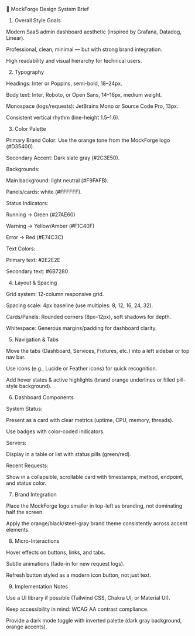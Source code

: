 🎨 MockForge Design System Brief
1. Overall Style Goals

Modern SaaS admin dashboard aesthetic (inspired by Grafana, Datadog, Linear).

Professional, clean, minimal — but with strong brand integration.

High readability and visual hierarchy for technical users.

2. Typography

Headings: Inter or Poppins, semi-bold, 18–24px.

Body text: Inter, Roboto, or Open Sans, 14–16px, medium weight.

Monospace (logs/requests): JetBrains Mono or Source Code Pro, 13px.

Consistent vertical rhythm (line-height 1.5–1.6).

3. Color Palette

Primary Brand Color: Use the orange tone from the MockForge logo (#D35400).

Secondary Accent: Dark slate gray (#2C3E50).

Backgrounds:

Main background: light neutral (#F9FAFB).

Panels/cards: white (#FFFFFF).

Status Indicators:

Running → Green (#27AE60)

Warning → Yellow/Amber (#F1C40F)

Error → Red (#E74C3C)

Text Colors:

Primary text: #2E2E2E

Secondary text: #6B7280

4. Layout & Spacing

Grid system: 12-column responsive grid.

Spacing scale: 4px baseline (use multiples: 8, 12, 16, 24, 32).

Cards/Panels: Rounded corners (8px–12px), soft shadows for depth.

Whitespace: Generous margins/padding for dashboard clarity.

5. Navigation & Tabs

Move the tabs (Dashboard, Services, Fixtures, etc.) into a left sidebar or top nav bar.

Use icons (e.g., Lucide or Feather icons) for quick recognition.

Add hover states & active highlights (brand orange underlines or filled pill-style background).

6. Dashboard Components

System Status:

Present as a card with clear metrics (uptime, CPU, memory, threads).

Use badges with color-coded indicators.

Servers:

Display in a table or list with status pills (green/red).

Recent Requests:

Show in a collapsible, scrollable card with timestamps, method, endpoint, and status color.

7. Brand Integration

Place the MockForge logo smaller in top-left as branding, not dominating half the screen.

Apply the orange/black/steel-gray brand theme consistently across accent elements.

8. Micro-Interactions

Hover effects on buttons, links, and tabs.

Subtle animations (fade-in for new request logs).

Refresh button styled as a modern icon button, not just text.

9. Implementation Notes

Use a UI library if possible (Tailwind CSS, Chakra UI, or Material UI).

Keep accessibility in mind: WCAG AA contrast compliance.

Provide a dark mode toggle with inverted palette (dark gray background, orange accents).
